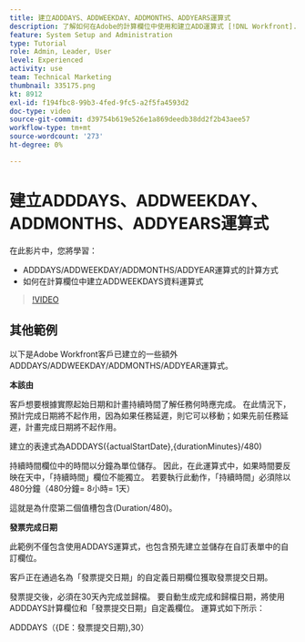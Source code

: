 ```yaml
---
title: 建立ADDDAYS、ADDWEEKDAY、ADDMONTHS、ADDYEARS運算式
description: 了解如何在Adobe的計算欄位中使用和建立ADD運算式 [!DNL Workfront].
feature: System Setup and Administration
type: Tutorial
role: Admin, Leader, User
level: Experienced
activity: use
team: Technical Marketing
thumbnail: 335175.png
kt: 8912
exl-id: f194fbc8-99b3-4fed-9fc5-a2f5fa4593d2
doc-type: video
source-git-commit: d39754b619e526e1a869deedb38dd2f2b43aee57
workflow-type: tm+mt
source-wordcount: '273'
ht-degree: 0%

---
```


# 建立ADDDAYS、ADDWEEKDAY、ADDMONTHS、ADDYEARS運算式

在此影片中，您將學習：

* ADDDAYS/ADDWEEKDAY/ADDMONTHS/ADDYEAR運算式的計算方式
* 如何在計算欄位中建立ADDWEEKDAYS資料運算式

>[!VIDEO](https://video.tv.adobe.com/v/335175/?quality=12)

## 其他範例

以下是Adobe Workfront客戶已建立的一些額外ADDDAYS/ADDWEEKDAY/ADDMONTHS/ADDYEAR運算式。

**本該由**

客戶想要根據實際起始日期和計畫持續時間了解任務何時應完成。 在此情況下，預計完成日期將不起作用，因為如果任務延遲，則它可以移動；如果先前任務延遲，計畫完成日期將不起作用。

建立的表達式為ADDDAYS({actualStartDate},{durationMinutes}/480)

持續時間欄位中的時間以分鐘為單位儲存。 因此，在此運算式中，如果時間要反映在天中，「持續時間」欄位不能獨立。 若要執行此動作，「持續時間」必須除以480分鐘（480分鐘= 8小時= 1天）

這就是為什麼第二個值槽包含(Duration/480)。


**發票完成日期**

此範例不僅包含使用ADDAYS運算式，也包含預先建立並儲存在自訂表單中的自訂欄位。

客戶正在通過名為「發票提交日期」的自定義日期欄位獲取發票提交日期。

發票提交後，必須在30天內完成並歸檔。 要自動生成完成和歸檔日期，將使用ADDDAYS計算欄位和「發票提交日期」自定義欄位。 運算式如下所示：

ADDDAYS（{DE：發票提交日期},30）
